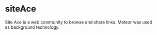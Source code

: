 # siteAce
Site Ace is a web community to browse and share links. Meteor was used as background technology.
